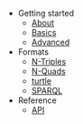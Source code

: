 * Getting started
  * [About](/)
  * [Basics](basics.md)
  * [Advanced](advanced.md)
* Formats
  * [N-Triples](format/n-triples.md)
  * [N-Quads](format/n-quads.md)
  * [turtle](format/turtle.md)
  * [SPARQL](format/sparql.md)
* Reference
  * [API](/api)
